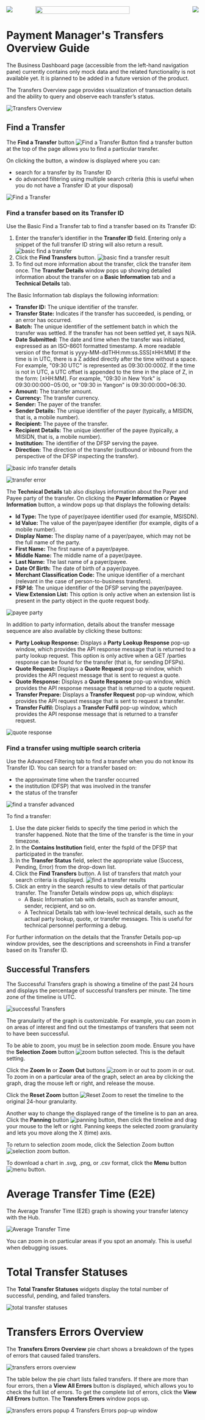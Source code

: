 <div style="display: flex; justify-content: space-between;">
    <img src="images/cbc_logo.jpg" >
    <img src="images/blank.png" style="width: 70%" >
    <img src="images/INFITX-TECH_LOGO.png" >
</div>

# Payment Manager's Transfers Overview Guide

The Business Dashboard page (accessible from the left-hand navigation pane) currently contains only mock data and the related functionality is not available yet. It is planned to be added in a future version of the product.

The Transfers Overview page provides visualization of transaction details and the ability to query and observe each transfer’s status.

![Transfers Overview](./images/transfers_overview.png)

## Find a Transfer
The **Find a Transfer** button ![Find a Transfer Button](./images/find_a_transfer_button.png) find a transfer button at the top of the page allows you to find a particular transfer.

On clicking the button, a window is displayed where you can:
- search for a transfer by its Transfer ID
- do advanced filtering using multiple search criteria (this is useful when you do not have a Transfer ID at your disposal)

![Find a Transfer](./images/find_a_transfer.png)

### Find a transfer based on its Transfer ID
Use the Basic Find a Transfer tab to find a transfer based on its Transfer ID:
1. Enter the transfer’s identifier in the **Transfer ID** field. Entering only a snippet of the full transfer ID string will also return a result.
![basic find a transfer](./images/basic_find_a_transfer.png)
1. Click the **Find Transfers** button.
![basic find a transfer result](./images/basic_find_a_transfer_results.png)
1. To find out more information about the transfer, click the transfer item once.
The **Transfer Details** window pops up showing detailed information about the transfer on a **Basic Information** tab and a **Technical Details** tab.

The Basic Information tab displays the following information:
- **Transfer ID:** The unique identifier of the transfer.
- **Transfer State:** Indicates if the transfer has succeeded, is pending, or an error has occurred.
- **Batch:** The unique identifier of the settlement batch in which the transfer was settled. If the transfer has not been settled yet, it says N/A.
- **Date Submitted:** The date and time when the transfer was initiated, expressed as an ISO-8601 formatted timestamp. A more readable version of the format is yyyy-MM-ddTHH:mm:ss.SSS[±HH:MM]
If the time is in UTC, there is a Z added directly after the time without a space. For example, "09:30 UTC" is represented as 09:30:00:000Z.
If the time is not in UTC, a UTC offset is appended to the time in the place of Z, in the form: [±HH:MM]. For example, "09:30 in New York" is 09:30:00:000−05:00, or "09:30 in Yangon" is 09:30:00:000+06:30.
- **Amount:** The transfer amount.
- **Currency:** The transfer currency.
- **Sender:** The payer of the transfer.
- **Sender Details:** The unique identifier of the payer (typically, a MISIDN, that is, a mobile number).
- **Recipient:** The payee of the transfer.
- **Recipient Details:** The unique identifier of the payee (typically, a MISIDN, that is, a mobile number).
- **Institution:** The identifier of the DFSP serving the payee.
- **Direction:** The direction of the transfer (outbound or inbound from the perspective of the DFSP inspecting the transfer).

![basic info transfer details](./images/transfer_details_basic_info_success.png)

![transfer error](./images/transfer_error.png)

The **Technical Details** tab also displays information about the Payer and Payee party of the transfer. On clicking the **Payer Information** or **Payee Information** button, a window pops up that displays the following details:
- **Id Type:** The type of payer/payee identifier used (for example, MSISDN).
- **Id Value:** The value of the payer/payee identifier (for example, digits of a mobile number).
- **Display Name:** The display name of a payer/payee, which may not be the full name of the party.
- **First Name:** The first name of a payer/payee.
- **Middle Name:** The middle name of a payer/payee.
- **Last Name:** The last name of a payer/payee.
- **Date Of Birth:** The date of birth of a payer/payee.
- **Merchant Classification Code:** The unique identifier of a merchant (relevant in the case of person-to-business transfers).
- **FSP Id:** The unique identifier of the DFSP serving the payer/payee.
- **View Extension List:** This option is only active when an extension list is present in the party object in the quote request body.

![payee party](./images/payee_party.png)

In addition to party information, details about the transfer message sequence are also available by clicking these buttons:
- **Party Lookup Response:** Displays a **Party Lookup Response** pop-up window, which provides the API response message that is returned to a party lookup request. This option is only active when a GET /parties response can be found for the transfer (that is, for sending DFSPs).
- **Quote Request:** Displays a **Quote Request** pop-up window, which provides the API request message that is sent to request a quote.
 - **Quote Response:** Displays a **Quote Response** pop-up window, which provides the API response message that is returned to a quote request.
- **Transfer Prepare:** Displays a **Transfer Request** pop-up window, which provides the API request message that is sent to request a transfer.
- **Transfer Fulfil:** Displays a **Transfer Fulfil** pop-up window, which provides the API response message that is returned to a transfer request.

![quote response](./images/quote_response.png)

### Find a transfer using multiple search criteria
Use the Advanced Filtering tab to find a transfer when you do not know its Transfer ID. You can search for a transfer based on:
- the approximate time when the transfer occurred
- the institution (DFSP) that was involved in the transfer
- the status of the transfer

![find a transfer advanced](./images/advanced_filtering.png)

To find a transfer:
1. Use the date picker fields to specify the time period in which the transfer happened. Note that the time of the transfer is the time in your timezone.
1. In the **Contains Institution** field, enter the fspId of the DFSP that participated in the transfer.
1. In the **Transfer Status** field, select the appropriate value (Success, Pending, Error) from the drop-down list.
1. Click the **Find Transfers** button. A list of transfers that match your search criteria is displayed.
![find a transfer results](./images/advanced_filtering_search_results.png)
1. Click an entry in the search results to view details of that particular transfer. The Transfer Details window pops up, which displays:
   - A Basic Information tab with details, such as transfer amount, sender, recipient, and so on.
   - A Technical Details tab with low-level technical details, such as the actual party lookup, quote, or transfer messages. This is useful for technical personnel performing a debug.

For further information on the details that the Transfer Details pop-up window provides, see the descriptions and screenshots in Find a transfer based on its Transfer ID.

## Successful Transfers

The Successful Transfers graph is showing a timeline of the past 24 hours and displays the percentage of successful transfers per minute. The time zone of the timeline is UTC.

![successful Transfers](./images/successful_transfers.png)

The granularity of the graph is customizable. For example, you can zoom in on areas of interest and find out the timestamps of transfers that seem not to have been successful.

To be able to zoom, you must be in selection zoom mode. Ensure you have the **Selection Zoom** button ![zoom button](./images/selection_zoom_button.png) selected. This is the default setting.

Click the **Zoom In** or **Zoom Out** buttons ![zoom in or out](./images/zoom_in_zoom_out.png) to zoom in or out. To zoom in on a particular area of the graph, select an area by clicking the graph, drag the mouse left or right, and release the mouse.

Click the **Reset Zoom** button ![Reset Zoom](./images/house_button.png)  to reset the timeline to the original 24-hour granularity.

Another way to change the displayed range of the timeline is to pan an area. Click the **Panning** button ![panning button](./images/panning_button.png), then click the timeline and drag your mouse to the left or right. Panning keeps the selected zoom granularity and lets you move along the X (time) axis.

To return to selection zoom mode, click the Selection Zoom button ![selection zoom button](./images/selection_zoom_button.png).

To download a chart in .svg, .png, or .csv format, click the **Menu** button ![menu button](./images/menu_button.png).

# Average Transfer Time (E2E)
The Average Transfer Time (E2E) graph is showing your transfer latency with the Hub.

![Average Transfer Time](./images/average_transfer_time.png)

You can zoom in on particular areas if you spot an anomaly. This is useful when debugging issues.

# Total Transfer Statuses
The **Total Transfer Statuses** widgets display the total number of successful, pending, and failed transfers.

![total transfer statuses](./images/total_transfer_statuses_new.png)

# Transfers Errors Overview
The **Transfers Errors Overview** pie chart shows a breakdown of the types of errors that caused failed transfers.

![transfers errors overview](./images/transfers_errors_overview.png)

The table below the pie chart lists failed transfers. If there are more than four errors, then a **View All Errors** button is displayed, which allows you to check the full list of errors. To get the complete list of errors, click the **View All Errors** button. The **Transfers Errors** window pops up.

![transfers errors popup 4](./images/transfers_errors_popup_4.png)
Transfers Errors pop-up window

